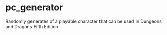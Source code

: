 # pc_generator
Randomly generates of a playable character that can be used in Dungeons and Dragons Fifth Edition
